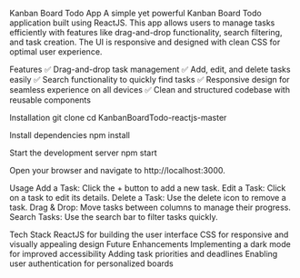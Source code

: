 Kanban Board Todo App
A simple yet powerful Kanban Board Todo application built using ReactJS. This app allows users to manage tasks efficiently with features like drag-and-drop functionality, search filtering, and task creation. The UI is responsive and designed with clean CSS for optimal user experience.

Features
✅ Drag-and-drop task management
✅ Add, edit, and delete tasks easily
✅ Search functionality to quickly find tasks
✅ Responsive design for seamless experience on all devices
✅ Clean and structured codebase with reusable components

Installation
git clone <repository-url>
cd KanbanBoardTodo-reactjs-master

Install dependencies
npm install

Start the development server
npm start

Open your browser and navigate to http://localhost:3000.

Usage
Add a Task: Click the + button to add a new task.
Edit a Task: Click on a task to edit its details.
Delete a Task: Use the delete icon to remove a task.
Drag & Drop: Move tasks between columns to manage their progress.
Search Tasks: Use the search bar to filter tasks quickly.

Tech Stack
ReactJS for building the user interface
CSS for responsive and visually appealing design
Future Enhancements
Implementing a dark mode for improved accessibility
Adding task priorities and deadlines
Enabling user authentication for personalized boards
